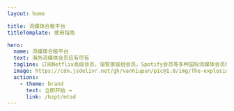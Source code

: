 ```yaml
---
layout: home

title: 流媒体合租平台
titleTemplate: 使用指南

hero:
  name: 流媒体合租平台
  text: 海外流媒体会员应有尽有
  tagline: 订阅Netflix高级会员，油管家庭组会员，Spotify会员等多种国际流媒体会员账号，并轻松管理续费。
  image: https://cdn.jsdelivr.net/gh/vanhiupun/pic@1.0/img/The-explosion-of-streaming-services-in-Asia-Pacific-streaming-services-1.png
  actions:
    - theme: brand
      text: 立即开始 →
      link: /hzpt/mtsd
---
```

